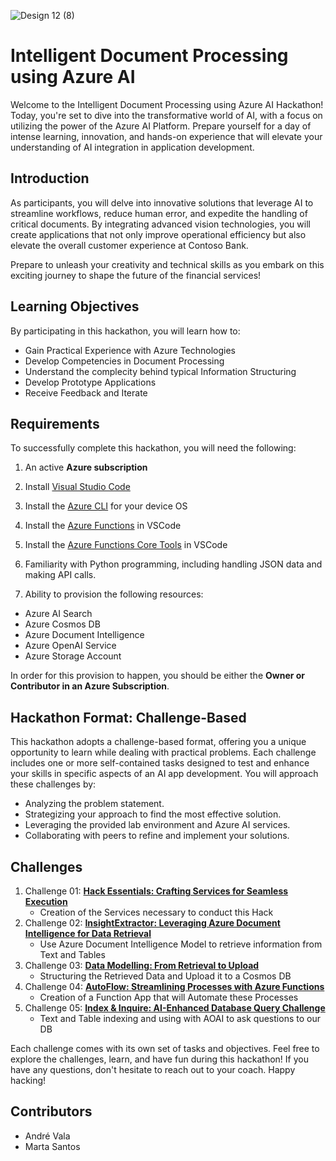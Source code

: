 
![Design 12 (8)](https://github.com/user-attachments/assets/c158b91d-6133-43bb-a8ca-7c01095086f1)

# Intelligent Document Processing using Azure AI

Welcome to the Intelligent Document Processing using Azure AI Hackathon! Today, you're set to dive into the transformative world of AI, with a focus on utilizing the power of the Azure AI Platform. Prepare yourself for a day of intense learning, innovation, and hands-on experience that will elevate your understanding of AI integration in application development.


## Introduction
As participants, you will delve into innovative solutions that leverage AI to streamline workflows, reduce human error, and expedite the handling of critical documents. By integrating advanced vision technologies, you will create applications that not only improve operational efficiency but also elevate the overall customer experience at Contoso Bank. 

Prepare to unleash your creativity and technical skills as you embark on this exciting journey to shape the future of the financial services!



## Learning Objectives

By participating in this hackathon, you will learn how to:

- Gain Practical Experience with Azure Technologies
- Develop Competencies in Document Processing
- Understand the complecity behind typical Information Structuring
- Develop Prototype Applications
- Receive Feedback and Iterate

## Requirements

To successfully complete this hackathon, you will need the following:

1. An active **Azure subscription**

2. Install [Visual Studio Code](https://code.visualstudio.com/download)

3. Install the [Azure CLI](https://learn.microsoft.com/cli/azure/install-azure-cli) for your device OS

4. Install the [Azure Functions](https://marketplace.visualstudio.com/items?itemName=ms-azuretools.vscode-azurefunctions) in VSCode

5. Install the [Azure Functions Core Tools](https://learn.microsoft.com/en-gb/azure/azure-functions/functions-run-local?tabs=windows%2Cisolated-process%2Cnode-v4%2Cpython-v2%2Chttp-trigger%2Ccontainer-apps&pivots=programming-language-csharp) in VSCode

6. Familiarity with Python programming, including handling JSON data and making API calls.

7. Ability to provision the following resources: 
- Azure AI Search
- Azure Cosmos DB
- Azure Document Intelligence
- Azure OpenAI Service
- Azure Storage Account

In order for this provision to happen, you should be either the **Owner or Contributor in an Azure Subscription**. 

## Hackathon Format: Challenge-Based
This hackathon adopts a challenge-based format, offering you a unique opportunity to learn while dealing with practical problems. Each challenge includes one or more self-contained tasks designed to test and enhance your skills in specific aspects of an AI app development. You will approach these challenges by:
- Analyzing the problem statement.
- Strategizing your approach to find the most effective solution.
- Leveraging the provided lab environment and Azure AI services.
- Collaborating with peers to refine and implement your solutions.


## Challenges
1. Challenge 01: **[Hack Essentials: Crafting Services for Seamless Execution](Challenge1/readme.md)**
   - Creation of the Services necessary to conduct this Hack
2. Challenge 02: **[InsightExtractor: Leveraging Azure Document Intelligence for Data Retrieval](Challenge2/doc-processing.ipynb)**
   - Use Azure Document Intelligence Model to retrieve information from Text and Tables
3. Challenge 03: **[Data Modelling: From Retrieval to Upload](Challenge3/data_modelling.ipynb)**
   - Structuring the Retrieved Data and Upload it to a Cosmos DB
4. Challenge 04: **[AutoFlow: Streamlining Processes with Azure Functions](Challenge4/readme.md)**
   - Creation of a Function App that will Automate these Processes
5. Challenge 05: **[Index & Inquire: AI-Enhanced Database Query Challenge](Challenge5/readme.md)**
   - Text and Table indexing and using with AOAI to ask questions to our DB
  


Each challenge comes with its own set of tasks and objectives. Feel free to explore the challenges, learn, and have fun during this hackathon! If you have any questions, don't hesitate to reach out to your coach.
Happy hacking! 


## Contributors
- André Vala
- Marta Santos
